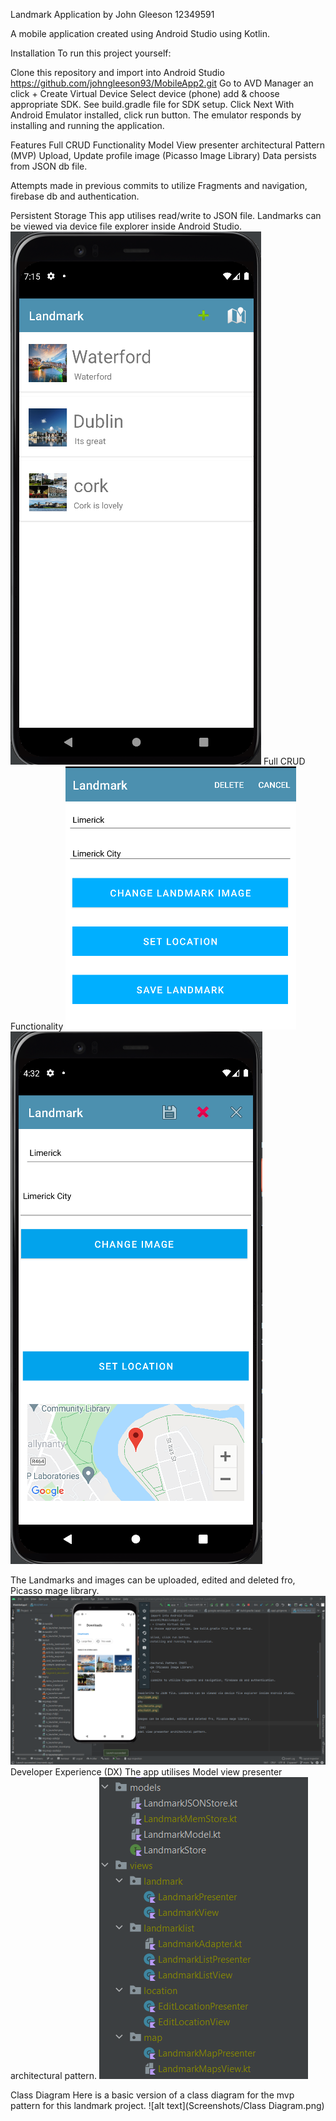 Landmark Application by John Gleeson 12349591


  A mobile application created using Android Studio using Kotlin.

Installation
  To run this project yourself:

  Clone this repository and import into Android Studio
  https://github.com/johngleeson93/MobileApp2.git
  Go to AVD Manager an click + Create Virtual Device
  Select device (phone) add & choose appropriate SDK. See build.gradle file for SDK setup.
  Click Next
  With Android Emulator installed, click run button.
  The emulator responds by installing and running the application.


Features
  Full CRUD Functionality
  Model View presenter architectural Pattern (MVP)
  Upload, Update profile image (Picasso Image Library)
  Data persists from JSON db file.

  Attempts made in previous commits to utilize Fragments and navigation, firebase db and authentication.

Persistent Storage
  This app utilises read/write to JSON file. Landmarks can be viewed via device file explorer inside Android Studio.
  ![alt text](Screenshots/JSON.png)
Full CRUD Functionality
  ![alt text](Screenshots/Delete.png)
  ![alt text](Screenshots/Edit.png)

  The Landmarks and images can be uploaded, edited and deleted fro, Picasso mage library.
  ![alt text](Screenshots/EditImage.png)
Developer Experience (DX)
  The app utilises Model view presenter architectural pattern.
  ![alt text](Screenshots/MVP.png)

Class Diagram
  Here is a basic version of a class diagram for the mvp pattern for this landmark project. 
  ![alt text](Screenshots/Class Diagram.png)
  
